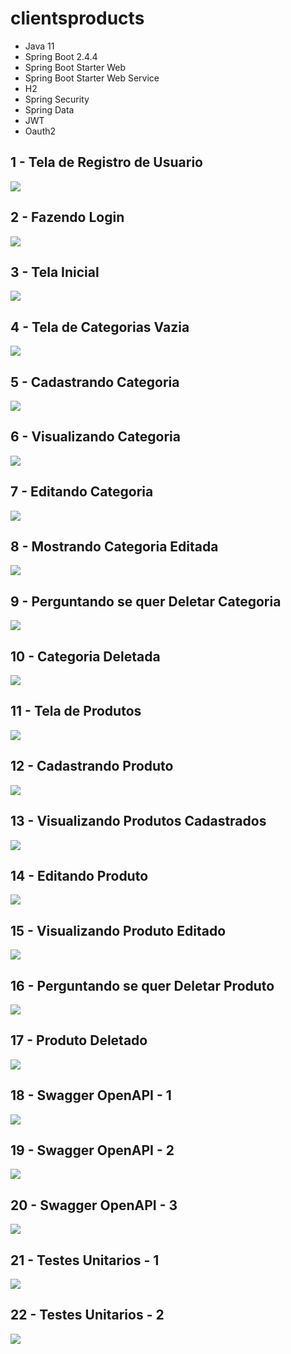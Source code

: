 # clientsproducts




- Java 11
- Spring Boot 2.4.4
- Spring Boot Starter Web
- Spring Boot Starter Web Service
- H2
- Spring Security
- Spring Data
- JWT
- Oauth2

## 1 -  Tela de Registro de Usuario
<img src="https://github.com/rodrigojfagundes/DELETAR/blob/main/imagens/1%20-%20Tela%20de%20Registro%20de%20Usuario.png" />

## 2 - Fazendo Login
<img src="https://github.com/rodrigojfagundes/DELETAR/blob/main/imagens/2%20-%20Fazendo%20Login.png" />

## 3 - Tela Inicial
<img src="https://github.com/rodrigojfagundes/DELETAR/blob/main/imagens/3%20-%20Tela%20Inicial.png" />

## 4 - Tela de Categorias Vazia
<img src="https://github.com/rodrigojfagundes/DELETAR/blob/main/imagens/4%20-%20Tela%20de%20Categorias%20Vazia.png" />

## 5 - Cadastrando Categoria
<img src="https://github.com/rodrigojfagundes/DELETAR/blob/main/imagens/5%20-%20Cadastrando%20Categoria.png" />

## 6 - Visualizando Categoria
<img src="https://github.com/rodrigojfagundes/DELETAR/blob/main/imagens/6%20-Visualizando%20Categoria.png" />

## 7 - Editando Categoria
<img src="https://github.com/rodrigojfagundes/DELETAR/blob/main/imagens/7%20-%20Editando%20Categoria.png" />

## 8 - Mostrando Categoria Editada
<img src="https://github.com/rodrigojfagundes/DELETAR/blob/main/imagens/8%20-%20Mostrando%20Categoria%20Editada.png" />

## 9 - Perguntando se quer Deletar Categoria
<img src="https://github.com/rodrigojfagundes/DELETAR/blob/main/imagens/9%20-%20Perguntando%20se%20quer%20Deletar%20Categoria.png" />

## 10 - Categoria Deletada
<img src="https://github.com/rodrigojfagundes/DELETAR/blob/main/imagens/10%20-%20Categoria%20Deletada.png" />

## 11 - Tela de Produtos
<img src="https://github.com/rodrigojfagundes/DELETAR/blob/main/imagens/11%20-%20Tela%20de%20Produtos.png" />

## 12 - Cadastrando Produto
<img src="https://github.com/rodrigojfagundes/DELETAR/blob/main/imagens/12%20-%20Cadastrando%20Produto.png" />

## 13 - Visualizando Produtos Cadastrados
<img src="https://github.com/rodrigojfagundes/DELETAR/blob/main/imagens/13%20-%20Visualizando%20Produtos%20Cadastrados.png" />

## 14 - Editando Produto
<img src="https://github.com/rodrigojfagundes/DELETAR/blob/main/imagens/14%20-%20Editando%20Produto.png" />

## 15 - Visualizando Produto Editado
<img src="https://github.com/rodrigojfagundes/DELETAR/blob/main/imagens/15%20-%20Visualizando%20Produtos%20Editado.png" />

## 16 - Perguntando se quer Deletar Produto
<img src="https://github.com/rodrigojfagundes/DELETAR/blob/main/imagens/16%20-%20Perguntando%20se%20quer%20Deletar%20Produto.png" />

## 17 - Produto Deletado
<img src="https://github.com/rodrigojfagundes/DELETAR/blob/main/imagens/17%20-%20Produto%20Deletado.png" />

## 18 - Swagger OpenAPI - 1
<img src="https://github.com/rodrigojfagundes/DELETAR/blob/main/imagens/18%20-%20Swagger%20API%20-%201.png" />

## 19 - Swagger OpenAPI - 2
<img src="https://github.com/rodrigojfagundes/DELETAR/blob/main/imagens/19%20-%20Swagger%20API%20-%202.png" />

## 20 - Swagger OpenAPI - 3
<img src="https://github.com/rodrigojfagundes/DELETAR/blob/main/imagens/20%20-%20Swagger%20API%20-%203.png" />

## 21 - Testes Unitarios - 1
<img src="https://github.com/rodrigojfagundes/DELETAR/blob/main/imagens/21%20-%20Testes%20Unitarios%20-%201.png" />

## 22 - Testes Unitarios - 2
<img src="https://github.com/rodrigojfagundes/DELETAR/blob/main/imagens/22%20-%20Testes%20Unitarios%20-%202.png" />

